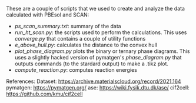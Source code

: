 These are a couple of scripts that we used to create and analyze the data
calculated with PBEsol and SCAN:

* _ps\_scan\_summary.txt_: summary of the data
* _run\_ht\_scan.py_: the scripts used to perform the calculations. This uses _converge.py_ that contains a couple of utility functions
* _e\_above\_hull.py_: calculates the distance to the convex hull
* _plot\_phase\_diagram.py_ plots the binary or ternary phase diagrams. This uses a slightly hacked version of pymatgen's _phase\_diagram.py_ that outputs commands (to the stardard output) to make a .tikz plot.
* _compute\_reaction.py_: computes reaction energies

References:
Dataset: https://archive.materialscloud.org/record/2021.164
pymatgen: https://pymatgen.org/
ase: https://wiki.fysik.dtu.dk/ase/
cif2cell: https://github.com/kmu/cif2cell